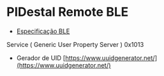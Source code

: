 <!--
 Copyright (c) 2023 Rafael Farias

 This software is released under the MIT License.
 https://opensource.org/licenses/MIT
-->

# PIDestal Remote BLE

-   [Especificação BLE](https://btprodspecificationrefs.blob.core.windows.net/assigned-numbers/Assigned%20Number%20Types/Assigned_Numbers.pdf#page=63&zoom=100,96,94)

Service ( Generic User Property Server )
0x1013

-   Gerador de UID [https://www.uuidgenerator.net/](https://www.uuidgenerator.net/)
